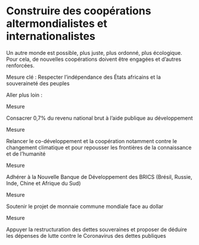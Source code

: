 # Construire des coopérations altermondialistes et internationalistes

<div class="admonition note">

Un autre monde est possible, plus juste, plus ordonné, plus écologique.
Pour cela, de nouvelles coopérations doivent être engagées et d’autres
renforcées.

</div>

Mesure clé : Respecter l’indépendance des États africains et la
souveraineté des peuples

Aller plus loin :

<div class="admonition">

Mesure

Consacrer 0,7% du revenu national brut à l’aide publique au
développement

</div>

<div class="admonition">

Mesure

Relancer le co-développement et la coopération notamment contre le
changement climatique et pour repousser les frontières de la
connaissance et de l’humanité

</div>

<div class="admonition">

Mesure

Adhérer à la Nouvelle Banque de Développement des
BRICS (Brésil, Russie, Inde, Chine et Afrique du Sud)

</div>

<div class="admonition">

Mesure

Soutenir le projet de monnaie commune mondiale face au dollar

</div>

<div class="admonition">

Mesure

Appuyer la restructuration des dettes souveraines et proposer de déduire
les dépenses de lutte contre le Coronavirus des dettes publiques

</div>

